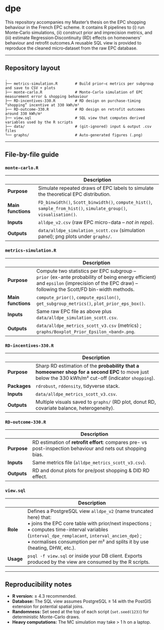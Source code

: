 # dpe

This repository accompanies my Master’s thesis on the EPC shopping behaviour in the French EPC scheme. It contains R pipelines to (i) run Monte‑Carlo simulations, (ii) construct prior and imprecision metrics, and (iii) estimate Regression‑Discontinuity (RD) effects on homeowners’ behaviour and retrofit outcomes.A reusable SQL view is provided to reproduce the cleaned micro‑dataset from the raw EPC database.

---

## Repository layout

```
.
├── metrics-simulation.R        # Build prior–ε metrics per subgroup and save to CSV + plots
├── monte-carlo.R               # Monte-Carlo simulation of EPC measurement error & shopping behaviour
├── RD-incentives-330.R         # RD design on purchase-timing “shopping” incentive at 330 kWh/m²
├── RD-outcome-330.R            # RD design on retrofit outcomes around 330 kWh/m²
├── view.sql                    # SQL view that computes derived variables used by the R scripts
├── data/                       # (git-ignored) input & output .csv files
└── graphs/                     # Auto-generated figures (.png)
```

---

## File-by-file guide


### `monte-carlo.R`

|                     | Description |
|---------------------|-------------|
| **Purpose**         | Simulate repeated draws of EPC labels to simulate the theoretical EPC distribution. |
| **Main functions**  | `FD_binwidth()`, `Scott_binwidth()`, `compute_hist()`, `sample_from_hist()`, `simulate_group()`, `visualisation()`. |
| **Inputs**          | `alldpe_v2.csv` (raw EPC micro-data – _not in repo_). |
| **Outputs**         | `data/alldpe_simulation_scott.csv` (simulation panel); png plots under `graphs/`. |

### `metrics-simulation.R`

|                     | Description |
|---------------------|-------------|
| **Purpose**         | Compute two statistics per EPC subgroup – <br>`prior` (ex-ante probability of being energy efficient) and `epsilon` (imprecision of the EPC draw) – following the Scott/FD bin-width methods. |
| **Main functions**  | `compute_prior()`, `compute_epsilon()`, `get_subgroup_metrics()`, `plot_prior_eps_box()`. |
| **Inputs**          | Same raw EPC file as above plus `data/alldpe_simulation_scott.csv`. |
| **Outputs**         | `data/alldpe_metrics_scott_v3.csv` (metrics) ; `graphs/Boxplot_Prior_Epsilon_<band>.png`. |

### `RD-incentives-330.R`

|                     | Description |
|---------------------|-------------|
| **Purpose**         | Sharp RD estimation of the **probability that a homeowner shop for a second EPC** to move just below the 330 kWh/m² cut-off (indicator `shopping`). |
| **Packages**        | `rdrobust`, `rddensity`, tidyverse stack. |
| **Inputs**          | `data/alldpe_metrics_scott_v3.csv`. |
| **Outputs**         | Multiple visuals saved to `graphs/` (RD plot, donut RD, covariate balance, heterogeneity). |

### `RD-outcome-330.R`

|                     | Description |
|---------------------|-------------|
| **Purpose**         | RD estimation of **retrofit effort**: compares pre- vs post-inspection behaviour and nets out shopping bias. |
| **Inputs**          | Same metrics file (`alldpe_metrics_scott_v3.csv`). |
| **Outputs**         | RD and donut plots for pre/post shopping & DID RD effect. |

### `view.sql`

|                     | Description |
|---------------------|-------------|
| **Role**            | Defines a PostgreSQL view `alldpe_v2` (name truncated here) that: <br>• joins the EPC core table with prior/next inspections ; <br>• computes time-interval variables (`interval_dpe_remplacant`, `interval_ancien_dpe`) ; <br>• normalises consumption per m² and splits it by use (heating, DHW, etc.). |
| **Usage**           | `psql -f view.sql` or inside your DB client. Exports produced by the view are consumed by the R scripts. |

---

## Reproducibility notes

* **R version:** ≥ 4.3 recommended.  
* **Database:** The SQL view assumes PostgreSQL ≥ 14 with the PostGIS extension for potential spatial joins.  
* **Randomness:** Set seed at the top of each script (`set.seed(123)`) for deterministic Monte-Carlo draws.  
* **Heavy computations:** The MC simulation may take > 1 h on a laptop.

